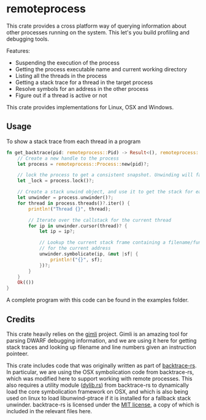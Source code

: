 remoteprocess
=====

This crate provides a cross platform way of querying information about other processes running on
the system. This let's you build profiling and debugging tools.

Features:

- Suspending the execution of the process
- Getting the process executable name and current working directory
- Listing all the threads in the process
- Getting a stack trace for a thread in the target process
- Resolve symbols for an address in the other process
- Figure out if a thread is active or not

This crate provides implementations for Linux, OSX and Windows.

## Usage

To show a stack trace from each thread in a program

```rust
fn get_backtrace(pid: remoteprocess::Pid) -> Result<(), remoteprocess::Error> {
    // Create a new handle to the process
    let process = remoteprocess::Process::new(pid)?;

    // lock the process to get a consistent snapshot. Unwinding will fail otherwise
    let _lock = process.lock()?;

    // Create a stack unwind object, and use it to get the stack for each thread
    let unwinder = process.unwinder()?;
    for thread in process.threads()?.iter() {
        println!("Thread {}", thread);

        // Iterate over the callstack for the current thread
        for ip in unwinder.cursor(thread)? {
            let ip = ip?;

            // Lookup the current stack frame containing a filename/function/linenumber etc
            // for the current address
            unwinder.symbolicate(ip, &mut |sf| {
                println!("{}", sf);
            })?;
        }
    }
    Ok(())
}
```

A complete program with this code can be found in the examples folder.

## Credits

This crate heavily relies on the [gimli](https://github.com/gimli-rs/gimli) project. Gimli is an
amazing tool for parsing DWARF debugging information, and we are using it here for getting
stack traces and looking up filename and line numbers given an instruction pointeer.

This crate includes code that was originally written as part of
[backtrace-rs](https://github.com/alexcrichton/backtrace-rs). In particular, we are using the OSX
symbolication code from backtrace-rs, which was modified here to support working with remote processes. This also requires a utility module ([dylib.rs](https://github.com/alexcrichton/backtrace-rs/blob/master/src/dylib.rs)) from
backtrace-rs to dynamically load the core symbolication framework on OSX, and which is also being
used on linux to load libunwind-ptrace if it is installed for a fallback stack unwinder. backtrace-rs is licensed under the [MIT license](https://opensource.org/licenses/MIT), a copy of which is included in the relevant files here.

